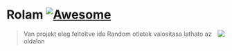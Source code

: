 
# Rolam [![Awesome](https://cdn.jsdelivr.net/gh/sindresorhus/awesome@d7305f38d29fed78fa85652e3a63e154dd8e8829/media/badge.svg)](https://pranx.com/bios/)
> Van projekt eleg feltoltve ide
> <img src="https://oscala.com/wp-content/uploads/Java-developers.svg" align="right"/>
Random otletek valositasa lathato az oldalon
